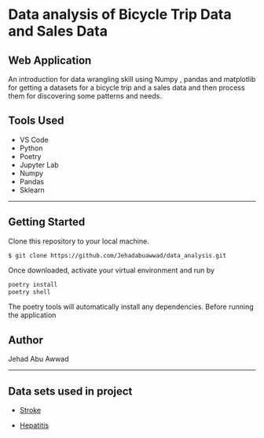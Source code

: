 # Data analysis of Bicycle Trip Data and Sales Data

## Web Application

An introduction for data wrangling skill using Numpy , pandas and matplotlib for getting a datasets for a bicycle trip and a sales data and then process them for discovering some patterns and needs.

## Tools Used

* VS Code
* Python
* Poetry
* Jupyter Lab
* Numpy
* Pandas 
* Sklearn

---

## Getting Started

Clone this repository to your local machine.

```pythoon
$ git clone https://github.com/Jehadabuawwad/data_analysis.git
```

Once downloaded, activate your virtual environment and run by 
```python 
poetry install
poetry shell
```

The poetry tools will automatically install any dependencies. Before running the application

## Author

 Jehad Abu Awwad

---

## Data sets used in project

* [Stroke](https://www.kaggle.com/fedesoriano/stroke-prediction-dataset)

* [Hepatitis](https://archive.ics.uci.edu/ml/datasets/hepatitis)